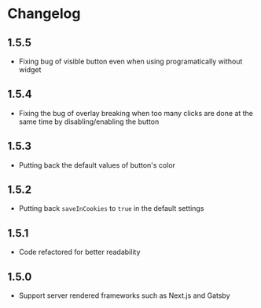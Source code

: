 # Changelog

## 1.5.5

* Fixing bug of visible button even when using programatically without widget

## 1.5.4

* Fixing the bug of overlay breaking when too many clicks are done at the same time by disabling/enabling the button

## 1.5.3

* Putting back the default values of button's color

## 1.5.2

* Putting back `saveInCookies` to `true` in the default settings

## 1.5.1

* Code refactored for better readability

## 1.5.0

* Support server rendered frameworks such as Next.js and Gatsby
